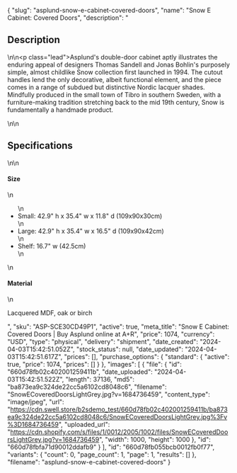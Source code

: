 {
  "slug": "asplund-snow-e-cabinet-covered-doors",
  "name": "Snow E Cabinet: Covered Doors",
  "description": "<h2>Description</h2>\n<!-- split -->\n<p class=\"lead\">Asplund's double-door cabinet aptly illustrates the enduring appeal of designers Thomas Sandell and Jonas Bohlin's purposely simple, almost childlike Snow collection first launched in 1994. The cutout handles lend the only decorative, albeit functional element, and the piece comes in a range of subdued but distinctive Nordic lacquer shades. Mindfully produced in the small town of Tibro in southern Sweden, with a furniture-making tradition stretching back to the mid 19th century, Snow is fundamentally a handmade product. </p>\n<!-- split -->\n<h2>Specifications</h2>\n<!-- split -->\n<h4>Size</h4>\n<ul>\n<li>Small: 42.9\" h x 35.4\" w x 11.8\" d (109x90x30cm)</li>\n<li>Large: 42.9\" h x 35.4\" w x 16.5\" d (109x90x42cm)</li>\n<li>Shelf: 16.7\" w (42.5cm)</li>\n</ul>\n<h4>Material</h4>\n<p>Lacquered MDF, oak or birch</p>",
  "sku": "ASP-SCE30CD49P1",
  "active": true,
  "meta_title": "Snow E Cabinet: Covered Doors | Buy Asplund online at A+R",
  "price": 1074,
  "currency": "USD",
  "type": "physical",
  "delivery": "shipment",
  "date_created": "2024-04-03T15:42:51.052Z",
  "stock_status": null,
  "date_updated": "2024-04-03T15:42:51.617Z",
  "prices": [],
  "purchase_options": {
    "standard": {
      "active": true,
      "price": 1074,
      "prices": []
    }
  },
  "images": [
    {
      "file": {
        "id": "660d78fb02c402001259411b",
        "date_uploaded": "2024-04-03T15:42:51.522Z",
        "length": 37136,
        "md5": "ba873ea9c324de22cc5a6102cd8048c6",
        "filename": "SnowECoveredDoorsLightGrey.jpg?v=1684736459",
        "content_type": "image/jpeg",
        "url": "https://cdn.swell.store/b2sdemo_test/660d78fb02c402001259411b/ba873ea9c324de22cc5a6102cd8048c6/SnowECoveredDoorsLightGrey.jpg%3Fv%3D1684736459",
        "uploaded_url": "https://cdn.shopify.com/s/files/1/0012/2005/1002/files/SnowECoveredDoorsLightGrey.jpg?v=1684736459",
        "width": 1000,
        "height": 1000
      },
      "id": "660d78fbfa71d90012ddafb9"
    }
  ],
  "id": "660d78fb055bcb0012fb0f77",
  "variants": {
    "count": 0,
    "page_count": 1,
    "page": 1,
    "results": []
  },
  "filename": "asplund-snow-e-cabinet-covered-doors"
}